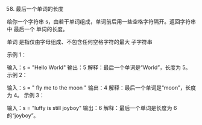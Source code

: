 58. 最后一个单词的长度

给你一个字符串 s，由若干单词组成，单词前后用一些空格字符隔开。返回字符串中 最后一个 单词的长度。

单词 是指仅由字母组成、不包含任何空格字符的最大
子字符串

示例 1：

输入：s = "Hello World"
输出：5
解释：最后一个单词是“World”，长度为 5。
示例 2：

输入：s = "   fly me   to   the moon  "
输出：4
解释：最后一个单词是“moon”，长度为 4。
示例 3：

输入：s = "luffy is still joyboy"
输出：6
解释：最后一个单词是长度为 6 的“joyboy”。
